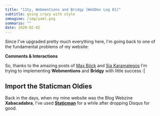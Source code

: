 ```yaml
---
title: "11ty, Webmentions and Bridgy [WebDev Log 01]" 
subtitle: going crazy with style
immagine: /img/yaml.png
sommario: ""
date: 2020-02-02
---
```


Since I've upgraded pretty much everything here, I'm going back to one of the fundamental problems of my website:

**Comments & Interactions**

So, thanks to the amazing posts of [Max Böck](https://mxb.dev/blog/using-webmentions-on-static-sites/) and [Sia Karamalegos](https://sia.codes/posts/webmentions-eleventy-in-depth/) I'm trying to implementing **Webmentions** and **Bridgy** with little success :| 

## Import the Staticman Oldies 

Back in the days, when my mine website was the Blog Webzine **Xabacadabra**, I've used [**Staticman**](https://kabardinovd.com/posts/eleventy-staticman/) for a while after dropping Disqus for good.